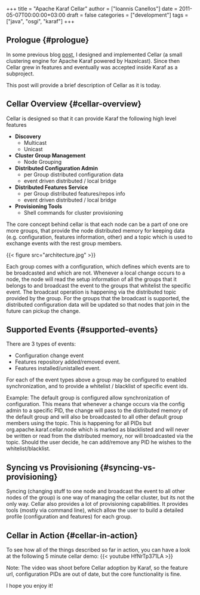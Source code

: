 +++
title = "Apache Karaf Cellar"
author = ["Ioannis Canellos"]
date = 2011-05-07T00:00:00+03:00
draft = false
categories = ["development"]
tags = ["java", "osgi", "karaf"]
+++

## Prologue {#prologue}

In some previous blog [post](http://iocanel.com/2011/03/karaf-clustering-using-hazelcast.html), I designed and implemented Cellar (a small clustering engine for Apache Karaf powered by Hazelcast). Since then Cellar grew in features and eventually was accepted inside Karaf as a subproject.

This post will provide a brief description of Cellar as it is today.


## Cellar Overview {#cellar-overview}

Cellar is designed so that it can provide Karaf the following high level features

-   ****Discovery****
    -   Multicast
    -   Unicast
-   ****Cluster Group Management****
    -   Node Grouping
-   ****Distributed Configuration Admin****
    -   per Group distributed configuration data
    -   event driven distributed / local bridge
-   ****Distributed Features Service****
    -   per Group distributed features/repos info
    -   event driven distributed / local bridge
-   ****Provisioning Tools****
    -   Shell commands for cluster provisioning

The core concept behind cellar is that each node can be a part of one ore more groups, that provide the node distributed memory for keeping data (e.g. configuration, features information, other) and a topic which is used to exchange events with the rest group members.

{{< figure src="architecture.jpg" >}}

Each group comes with a configuration, which defines which events are to be broadcasted and which are not. Whenever a local change occurs to a node, the node will read the setup information of all the groups that it belongs to and broadcast the event to the groups that whitelist the specific event.
The broadcast operation is happening via the distributed topic provided by the group. For the groups that the broadcast is supported, the distributed configuration data will be updated so that nodes that join in the future can pickup the change.


## Supported Events {#supported-events}

There are 3 types of events:

-   Configuration change event
-   Features repository  added/removed event.
-   Features installed/unistalled event.

For each of the event types above a group may be configured to enabled synchronization, and to provide a whitelist / blacklist of specific event ids.

<span class="underline">Example</span>:
The default group is configured allow synchronization of configuration. This means that whenever a change occurs via the config admin to a specific PID, the change will pass to the distributed memory of the default group and will also be broadcasted to all other default group members using the topic.
This is happening for all PIDs but org.apache.karaf.cellar.node which is marked as blacklisted and will never be written or read from the distributed memory, nor will broadcasted via the topic.
Should the user decide, he can add/remove any PID he wishes to the whitelist/blacklist.


## Syncing vs Provisioning {#syncing-vs-provisioning}

Syncing (changing stuff to one node and broadcast the event to all other nodes of the group) is one way of managing the cellar cluster, but its not the only way.
Cellar also provides a lot of provisioning capabilities. It provides tools (mostly via command line), which allow the user to build a detailed profile (configuration and features) for each group.


## Cellar in Action {#cellar-in-action}

To see how all of the things described so far in action, you can have a look at the following 5 minute cellar demo: {{< youtube HfNrTp371LA >}} 

<span class="underline">Note</span>: The video was shoot before Cellar adoption by Karaf, so the feature url, configuration PIDs are out of date, but the core functionality is fine.

I hope you enjoy it!
